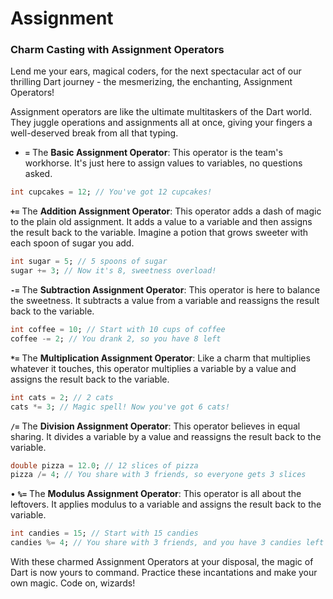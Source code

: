 # Assignment

### **Charm Casting with Assignment Operators**

Lend me your ears, magical coders, for the next spectacular act of our thrilling Dart journey - the mesmerizing, the enchanting, Assignment Operators!

Assignment operators are like the ultimate multitaskers of the Dart world. They juggle operations and assignments all at once, giving your fingers a well-deserved break from all that typing.

- **`=`** The **Basic Assignment Operator**: This operator is the team's workhorse. It's just here to assign values to variables, no questions asked.

```dart
int cupcakes = 12; // You've got 12 cupcakes!
```

**`+=`** The **Addition Assignment Operator**: This operator adds a dash of magic to the plain old assignment. It adds a value to a variable and then assigns the result back to the variable. Imagine a potion that grows sweeter with each spoon of sugar you add.

```dart
int sugar = 5; // 5 spoons of sugar
sugar += 3; // Now it's 8, sweetness overload!
```

**`-=`** The **Subtraction Assignment Operator**: This operator is here to balance the sweetness. It subtracts a value from a variable and reassigns the result back to the variable.

```dart
int coffee = 10; // Start with 10 cups of coffee
coffee -= 2; // You drank 2, so you have 8 left
```

**`*=`** The **Multiplication Assignment Operator**: Like a charm that multiplies whatever it touches, this operator multiplies a variable by a value and assigns the result back to the variable.

```dart
int cats = 2; // 2 cats
cats *= 3; // Magic spell! Now you've got 6 cats!
```

**`/=`** The **Division Assignment Operator**: This operator believes in equal sharing. It divides a variable by a value and reassigns the result back to the variable.

```dart
double pizza = 12.0; // 12 slices of pizza
pizza /= 4; // You share with 3 friends, so everyone gets 3 slices
```

• **`%=`** The **Modulus Assignment Operator**: This operator is all about the leftovers. It applies modulus to a variable and assigns the result back to the variable.

```dart
int candies = 15; // Start with 15 candies
candies %= 4; // You share with 3 friends, and you have 3 candies left
```

With these charmed Assignment Operators at your disposal, the magic of Dart is now yours to command. Practice these incantations and make your own magic. Code on, wizards!
